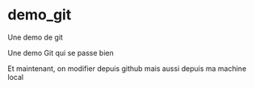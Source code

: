 # demo_git
Une demo de git

Une demo Git qui se passe bien

Et maintenant, on modifier depuis github
mais aussi depuis ma machine local
